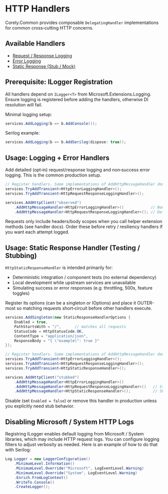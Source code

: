 ﻿# HTTP Handlers

Corely.Common provides composable `DelegatingHandler` implementations for common cross‑cutting HTTP concerns.

## Available Handlers
- [Request / Response Logging](request-response-handler.md)
- [Error Logging](error-handler.md)
- [Static Response (Stub / Mock)](static-response-handler.md)

## Prerequisite: ILogger Registration
All handlers depend on `ILogger<T>` from Microsoft.Extensions.Logging. Ensure logging is registered before adding the handlers, otherwise DI resolution will fail.

Minimal logging setup:
```csharp
services.AddLogging(b => b.AddConsole());
```

Serilog example:
```csharp
services.AddLogging(b => b.AddSerilog(dispose: true));
```

## Usage: Logging + Error Handlers
Add detailed (opt‑in) request/response logging and non‑success error logging. This is the common production setup.
```csharp
// Register handlers. Some implementations of AddHttpMessageHandler don't do this internally
services.TryAddTransient<HttpErrorLoggingHandler>();
services.TryAddTransient<HttpRequestResponseLoggingHandler>();

services.AddHttpClient("observed")
    .AddHttpMessageHandler<HttpErrorLoggingHandler>()            // Non‑success error logging
    .AddHttpMessageHandler<HttpRequestResponseLoggingHandler>(); // Detailed opt‑in logging
```
Requests only include headers/body scopes when you call helper extension methods (see handler docs). Order these before retry / resiliency handlers if you want each attempt logged.

## Usage: Static Response Handler (Testing / Stubbing)
`HttpStaticResponseHandler` is intended primarily for:
- Deterministic integration / component tests (no external dependency)
- Local development while upstream services are unavailable
- Simulating success or error responses (e.g. throttling, 500s, feature toggles)

Register its options (can be a singleton or IOptions) and place it OUTER-most so matching requests short‑circuit before other handlers execute.
```csharp
services.AddSingleton(new StaticResponseHandlerOptions {
    Enabled = true,
    PathStartsWith = "/",      // matches all requests
    StatusCode = HttpStatusCode.OK,
    ContentType = "application/json",
    ResponseBody = "{ \"example\": true }"
});

// Register handlers. Some implementations of AddHttpMessageHandler don't do this internally
services.TryAddTransient<HttpErrorLoggingHandler>();
services.TryAddTransient<HttpRequestResponseLoggingHandler>();
services.TryAddTransient<HttpStaticResponseHandler>();

services.AddHttpClient("stubbed")
    .AddHttpMessageHandler<HttpErrorLoggingHandler>()
    .AddHttpMessageHandler<HttpRequestResponseLoggingHandler>()   // Still can log intercepted call metadata
    .AddHttpMessageHandler<HttpStaticResponseHandler>();          // Short‑circuit (when path matches)
```
Disable (set `Enabled = false`) or remove this handler in production unless you explicitly need stub behavior.

## Disabling Microsoft / System HTTP Logs
Registring ILogger enables default logging from Microsoft / System libraries, which may include HTTP request logs. You can configure logging filters to adjust verbosity as needed. Here is an example of how to do that with Serilog:
```csharp
Log.Logger = new LoggerConfiguration()
    .MinimumLevel.Information()
    .MinimumLevel.Override("Microsoft", LogEventLevel.Warning)
    .MinimumLevel.Override("System", LogEventLevel.Warning)
    .Enrich.FromLogContext()
    .WriteTo.Console()
    .CreateLogger();
```